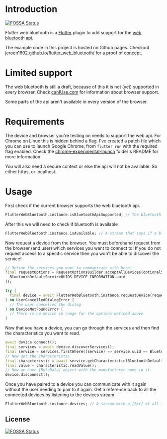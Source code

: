 # Introduction
[![FOSSA Status](https://app.fossa.com/api/projects/git%2Bgithub.com%2Fjeroen1602%2Fflutter_web_bluetooth.svg?type=shield)](https://app.fossa.com/projects/git%2Bgithub.com%2Fjeroen1602%2Fflutter_web_bluetooth?ref=badge_shield)


Flutter web bluetooth is a [Flutter](https://flutter.dev/) plugin to add support for the 
[web bluetooth api](https://developer.mozilla.org/en-US/docs/Web/API/Web_Bluetooth_API).

The example code in this project is hosted on Github pages. Checkout 
[jeroen1602.github.io/flutter_web_bluetooth/](https://jeroen1602.github.io/flutter_web_bluetooth/) for a proof of 
concept.

# Limited support

The web bluetooth is still a draft, because of this it is not (yet) supported in every browser. 
Check [canIUse.com](https://caniuse.com/web-bluetooth) for information about browser support.

Some parts of the api aren't available in every version of the browser.

# Requirements

The device and browser you're testing on needs to support the web api. For Chrome on Linux this is hidden behind a flag.
I've created a patch file which you can use to launch Google Chrome, from `flutter run` with the required flag enabled.
Check the [chrome-experimental-launch](./chrome-experimental-launch) folder's README for more information.

You will also need a secure context or else the api will not be available. So either https, or localhost.

# Usage

First check if the current browser supports the web bluetooth api.

```dart
FlutterWebBluetooth.instance.isBluetoothApiSupported; // The bluetooth api exists in this user agent.
```

After this we will need to check if bluetooth is available

```dart
FlutterWebBluetooth.instance.isAvailable; // A stream that says if a bluetooth adapter is available to the browser.
```

Now request a device from the browser.
You must beforehand request from the browser (and user) which services you want to connect to! If you do not request
access to a specific service then you won't be able to discover the service!

```dart
// Define the services you want to communicate with here!
final requestOptions = RequestOptionsBuilder.acceptAllDevices(optionalServices: [
  BluetoothDefaultServiceUUIDS.DEVICE_INFORMATION.uuid
]);

try {
  final device = await FlutterWebBluetooth.instance.requestDevice(requestOptions);
} on UserCancelledDialogError {
  // The user cancelled the dialog
} on DeviceNotFoundError {
  // There is no device in range for the options defined above
}
```

Now that you have a device, you can go through the services and then find the characteristics you want to read.

```dart
await device.connect();
final services = await device.discoverServices();
final service = services.firstWhere((service) => service.uuid == BluetoothDefaultServiceUUIDS.DEVICE_INFORMATION.uuid);
// Now get the characteristic
final characteristic = await service.getCharacteristic(BluetoothDefaultCharacteristicUUIDS.MANUFACTURER_NAME_STRING.uuid);
final value = characteristic.readValue();
// Now we have [ByteData] object with the manufacturer name in it.
device.disconnect();
```

Once you have paired to a device you can communicate with it again without the user needing to pair to it again. Get a
reference back to all the connected devices by listening to the devices stream.
```dart
FlutterWebBluetooth.instance.devices; // A stream with a [Set] of all the devices that the user has paired, and given permission for.
```


## License
[![FOSSA Status](https://app.fossa.com/api/projects/git%2Bgithub.com%2Fjeroen1602%2Fflutter_web_bluetooth.svg?type=large)](https://app.fossa.com/projects/git%2Bgithub.com%2Fjeroen1602%2Fflutter_web_bluetooth?ref=badge_large)